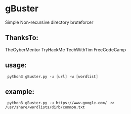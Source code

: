 # gBuster
Simple Non-recursive directory bruteforcer

ThanksTo:
---------
  TheCyberMentor
  TryHackMe
  TechWithTim
  FreeCodeCamp
  
usage:
------
```
 python3 gBuster.py -u [url] -w [wordlist]
```
example:
--------
```
 python3 gBuster.py -u https://www.google.com/ -w /usr/share/wordlists/dirb/common.txt
```
